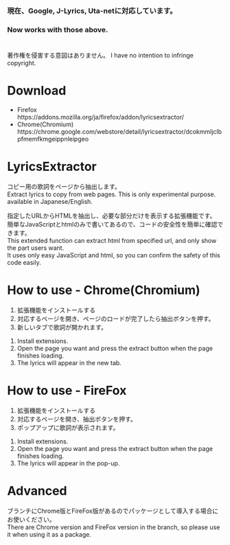 ### 現在、Google, J-Lyrics, Uta-netに対応しています。<br>
### Now works with those above.

#
著作権を侵害する意図はありません。
I have no intention to infringe copyright.
#

# Download
<ul>
  <li>
  Firefox<br>    
    https://addons.mozilla.org/ja/firefox/addon/lyricsextractor/<br>
  </li>
  <li>
    Chrome(Chromium)<br>
    https://chrome.google.com/webstore/detail/lyricsextractor/dcokmmljclbpfmemfkmgeippnleipgeo
  </li>
</ul>

# LyricsExtractor
コピー用の歌詞をページから抽出します。 <br>
Extract lyrics to copy from web pages. This is only experimental purpose. available in Japanese/English.<br>

指定したURLからHTMLを抽出し、必要な部分だけを表示する拡張機能です。<br>
簡単なJavaScriptとhtmlのみで書いてあるので、コードの安全性を簡単に確認できます。<br>
This extended function can extract html from specified url, and only show the part users want.<br>
It uses only easy JavaScript and html, so you can confirm the safety of this code easily.<br>


# How to use - Chrome(Chromium)
<ol>
  <li>
    拡張機能をインストールする
  </li>
  <li>
    対応するページを開き、ページのロードが完了したら抽出ボタンを押す。
  </li>
  <li>
    新しいタブで歌詞が開かれます。
  </li>
</ol>
<ol>
  <li>
    Install extensions.
  </li>
  <li>
    Open the page you want and press the extract button when the page finishes loading.
  </li>
  <li>
    The lyrics will appear in the new tab.
  </li>
</ol>

# How to use - FireFox
<ol>
  <li>
    拡張機能をインストールする
  </li>
  <li>
    対応するページを開き、抽出ボタンを押す。
  </li>
  <li>
    ポップアップに歌詞が表示されます。
  </li>
</ol>
<ol>
  <li>
    Install extensions.
  </li>
  <li>
    Open the page you want and press the extract button when the page finishes loading.
  </li>
  <li>
    The lyrics will appear in the pop-up.
  </li>
</ol>

# Advanced
ブランチにChrome版とFireFox版があるのでパッケージとして導入する場合にお使いください。<br>
There are Chrome version and FireFox version in the branch, so please use it when using it as a package.
